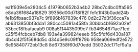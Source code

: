 ea1f939e5e2804c5
41979b0652b3a4b2
28bd7c4bc0ffa595
e8da361684a18629
39356d00d7f8f82f
fefc1f43b0add24b
fe1b9fbaac937e7c
9f896b167839c476
0d2c27d3f36cca7a
ab6313850bf3dda1
380ccc5081a458fa
30bbb4b1692a02ef
53bcc18fbafaeab9
008a5114435099c7
fb34654671ae71ed
c25f54fcbceb7db8
193a4a399824eeeb
55c5fdf6d430a187
4b4d42f5f568dd5c
d34d5e9c09ff879b
958ea069edf2e572
6e95840772bb13c8
8d67358f60d70edd
35032dc171cf9a1a
